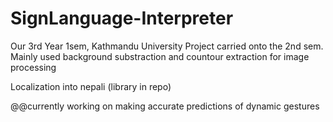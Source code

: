 # SignLanguage-Interpreter
 
Our 3rd Year 1sem, Kathmandu University Project carried onto the 2nd sem.
Mainly used background substraction and countour extraction for image processing

Localization into nepali (library in repo)

@@currently working on making accurate predictions of dynamic gestures 
